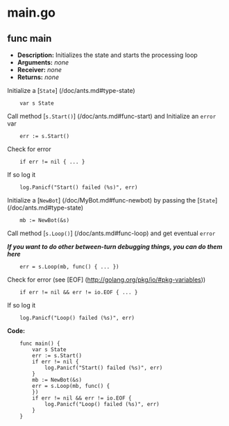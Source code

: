 main.go
=====

func main
----------------
* __Description:__ Initializes the state and starts the processing loop
* __Arguments:__ _none_
* __Receiver:__ _none_
* __Returns:__ _none_

Initialize a [```State```] (/doc/ants.md#type-state)
```
	var s State
```
Call method [```s.Start()```] (/doc/ants.md#func-start) and Initialize an ```error``` var
```
	err := s.Start()
```
Check for error
```
	if err != nil { ... }
```
If so log it
```
	log.Panicf("Start() failed (%s)", err)
```
Initialize a [```NewBot```] (/doc/MyBot.md#func-newbot) by passing the [```State```] (/doc/ants.md#type-state)
```
	mb := NewBot(&s)
```
Call method [```s.Loop()```] (/doc/ants.md#func-loop) and get eventual ```error```

___If you want to do other between-turn debugging things, you can do them here___
```
	err = s.Loop(mb, func() { ... })
```

Check for error (see [EOF] (http://golang.org/pkg/io/#pkg-variables))

```
	if err != nil && err != io.EOF { ... }
```
If so log it
```
	log.Panicf("Loop() failed (%s)", err)
```

__Code:__
```
	func main() {
		var s State
		err := s.Start()
		if err != nil {
			log.Panicf("Start() failed (%s)", err)
		}
		mb := NewBot(&s)
		err = s.Loop(mb, func() {
		})
		if err != nil && err != io.EOF {
			log.Panicf("Loop() failed (%s)", err)
		}
	}

```